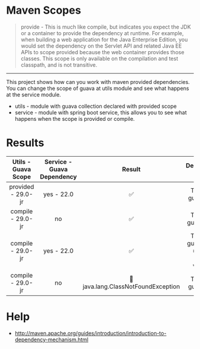 # Maven Scopes

> provide - This is much like compile, but indicates you expect the JDK or a container to provide the dependency at runtime. For example, when building a web application for the Java Enterprise Edition, you would set the dependency on the Servlet API and related Java EE APIs to scope provided because the web container provides those classes. This scope is only available on the compilation and test classpath, and is not transitive.

----
This project shows how can you work with maven provided dependencies. You can change the scope of guava at utils module and see what happens at the service module.

* utils - module with guava collection declared with provided scope
* service - module with spring boot service, this allows you to see what happens when the scope is provided or compile.

# Results

| Utils - Guava Scope                           | Service - Guava Dependency | Result                                             | Dependency Tree                               |
|:-------------------------------------------------:|:------------:|:--------------:|:-----------------:|
| provided - 29.0-jr                              | yes - 22.0                 | :white_check_mark:                                 | Transitive guava - No                         |
| compile - 29.0-jr   | no                         | :white_check_mark:                                 | Transitive guava - Yes                        |
| compile - 29.0-jr   | yes - 22.0                 | :white_check_mark:                                 | Transitive guava - Yes (but use 22.0 version) |
| compile - 29.0-jr   | no                         | :no_entry_sign: java.lang.ClassNotFoundException | Transitive guava - No                         |

# Help

* http://maven.apache.org/guides/introduction/introduction-to-dependency-mechanism.html
